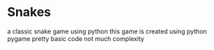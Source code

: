 # Snakes
a classic snake game using python
this game is created using python pygame pretty basic code not much complexity
